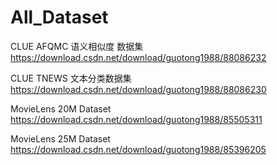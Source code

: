 # All_Dataset

CLUE AFQMC 语义相似度 数据集 https://download.csdn.net/download/guotong1988/88086232

CLUE TNEWS 文本分类数据集 https://download.csdn.net/download/guotong1988/88086230

MovieLens 20M Dataset https://download.csdn.net/download/guotong1988/85505311

MovieLens 25M Dataset https://download.csdn.net/download/guotong1988/85396205
